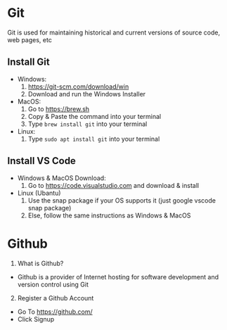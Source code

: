 # Git
Git is used for maintaining historical and current versions of source code, web pages, etc

## Install Git

- Windows: 
  1. https://git-scm.com/download/win
  2. Download and run the Windows Installer
- MacOS: 
  1. Go to https://brew.sh
  2. Copy & Paste the command into your terminal
  3. Type `brew install git` into your terminal
- Linux: 
  1. Type `sudo apt install git` into your terminal 

## Install VS Code 
- Windows & MacOS Download:
  1. Go to https://code.visualstudio.com and download & install
- Linux (Ubantu)
  1. Use the snap package if your OS supports it (just google vscode snap package)
  2. Else, follow the same instructions as Windows & MacOS

# Github
1. What is Github?
- Github is a provider of Internet hosting for software development and version control using Git

2. Register a Github Account
- Go To https://github.com/
- Click Signup


